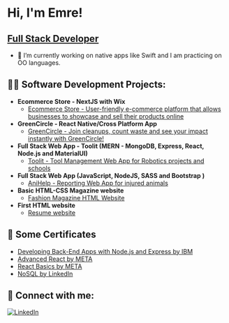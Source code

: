 <h1>Hi, I'm Emre! <br/></h1> <h2><a href="https://www.linkedin.com/in/eemraydin/">Full Stack Developer</a></h2>

- 🌱 I’m currently working on native apps like Swift and I am practicing on OO languages.

<h2>👨‍💻 Software Development Projects:</h2>


- <b> Ecommerce Store - NextJS with Wix </b>
  - [Ecommerce Store - User-friendly e-commerce platform that allows businesses to showcase and sell their products online](https://github.com/eemraydin/e-commerce-NextJS)
- <b> GreenCircle - React Native/Cross Platform App </b>
  - [GreenCircle - Join cleanups, count waste and see your impact instantly with GreenCircle!](https://github.com/eemraydin/GreenCircle)
- <b>Full Stack Web App - Toolit (MERN - MongoDB, Express, React, Node.js and MaterialUI) </b>
  - [Toolit - Tool Management Web App for Robotics projects and schools](https://github.com/eemraydin/Toolit-ToolManagement)
- <b>Full Stack Web App (JavaScript, NodeJS, SASS and Bootstrap )</b>
  - [AniHelp - Reporting Web App for injured animals](https://github.com/eemraydin/AniHelp-GroupProject)
- <b>Basic HTML-CSS Magazine website</b>
  - [Fashion Magazine HTML Website](https://github.com/eemraydin/HTMLMagazineProject)
- <b>First HTML website</b>
  - [Resume website](https://github.com/eemraydin/FirstProject)
 

<h2>💼 Some Certificates </h2>

- [Developing Back-End Apps with Node.js and Express by IBM ](https://www.coursera.org/account/accomplishments/verify/4UQ43MXDJC8H)
- [Advanced React by META](https://www.coursera.org/account/accomplishments/verify/EWQC4CYP3KWA)
- [React Basics by META](https://www.coursera.org/account/accomplishments/verify/LY8A9ZPGFL62)
- [NoSQL by LinkedIn](https://www.linkedin.com/learning/certificates/603a3a9eb75da3d07c5fbd44fe7420b917c44ed3d317297aee1bbd325098aca1?u=57075641)



<h2> 🤳 Connect with me:</h2>

[![LinkedIn](https://img.shields.io/badge/-LinkedIn-blue?style=flat-square&logo=linkedin&logoColor=white)][linkedin]

[linkedin]: https://linkedin.com/in/eemraydin




